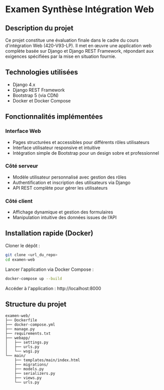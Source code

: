 # Examen Synthèse Intégration Web

## Description du projet

Ce projet constitue une évaluation finale dans le cadre du cours d'intégration Web (420-V93-LP). Il met en œuvre une application web complète basée sur Django et Django REST Framework, répondant aux exigences spécifiées par la mise en situation fournie.

## Technologies utilisées

* Django 4.x
* Django REST Framework
* Bootstrap 5 (via CDN)
* Docker et Docker Compose

## Fonctionnalités implémentées

### Interface Web

* Pages structurées et accessibles pour différents rôles utilisateurs
* Interface utilisateur responsive et intuitive
* Intégration simple de Bootstrap pour un design sobre et professionnel

### Côté serveur

* Modèle utilisateur personnalisé avec gestion des rôles
* Authentification et inscription des utilisateurs via Django
* API REST complète pour gérer les utilisateurs

### Côté client

* Affichage dynamique et gestion des formulaires
* Manipulation intuitive des données issues de l’API

## Installation rapide (Docker)

Cloner le dépôt :

```bash
git clone <url_du_repo>
cd examen-web
```

Lancer l'application via Docker Compose :

```bash
docker-compose up --build
```

Accéder à l'application : http://localhost:8000

## Structure du projet

```
examen-web/
├── Dockerfile
├── docker-compose.yml
├── manage.py
├── requirements.txt
├── webapp/
│   ├── settings.py
│   ├── urls.py
│   └── wsgi.py
└── main/
    ├── templates/main/index.html
    ├── migrations/
    ├── models.py
    ├── serializers.py
    ├── views.py
    └── urls.py
```

